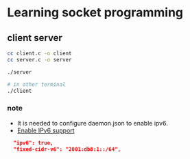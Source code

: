 # Learning socket programming

## client server

``` sh
cc client.c -o client
cc server.c -o server

./server

# in other terminal
./client
```

### note

- It is needed to configure daemon.json to enable ipv6.
- [Enable IPv6 support](https://docs.docker.com/config/daemon/ipv6/ "Enable IPv6 support")

``` json
  "ipv6": true,
  "fixed-cidr-v6": "2001:db8:1::/64",
```
